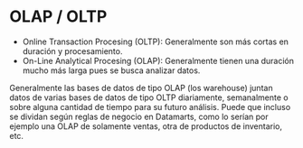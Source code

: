 # OLAP / OLTP
* Online Transaction Procesing (OLTP): Generalmente son más cortas en duración y procesamiento.
* On-Line Analytical Procesing (OLAP): Generalmente tienen una duración mucho más larga pues se busca analizar datos.

Generalmente las bases de datos de tipo OLAP (los warehouse) juntan datos de varias bases de datos de tipo OLTP diariamente, semanalmente o sobre alguna cantidad de tiempo para su futuro análisis. Puede que incluso se dividan según reglas de negocio en Datamarts, como lo serían por ejemplo una OLAP de solamente ventas, otra de productos de inventario, etc.
